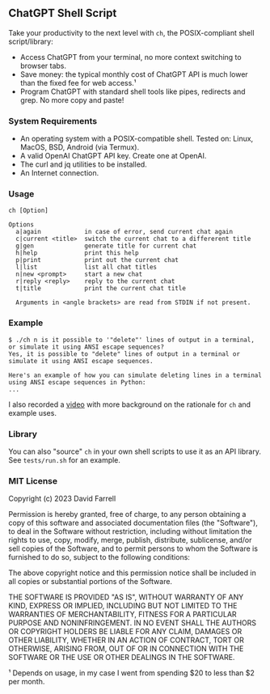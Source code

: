 ChatGPT Shell Script
---
Take your productivity to the next level with `ch`, the POSIX-compliant shell script/library:
- Access ChatGPT from your terminal, no more context switching to browser tabs.
- Save money: the typical monthly cost of ChatGPT API is much lower than the fixed fee for web access.¹
- Program ChatGPT with standard shell tools like pipes, redirects and grep. No more copy and paste!

### System Requirements
- An operating system with a POSIX-compatible shell. Tested on: Linux, MacOS, BSD, Android (via Termux).
- A valid OpenAI ChatGPT API key. Create one at OpenAI.
- The curl and jq utilities to be installed.
- An Internet connection.

### Usage
    ch [Option]
    
    Options
      a|again            in case of error, send current chat again
      c|current <title>  switch the current chat to a differerent title
      g|gen              generate title for current chat
      h|help             print this help
      p|print            print out the current chat
      l|list             list all chat titles
      n|new <prompt>     start a new chat
      r|reply <reply>    reply to the current chat
      t|title            print the current chat title
    
      Arguments in <angle brackets> are read from STDIN if not present.

### Example
    $ ./ch n is it possible to '"delete"' lines of output in a terminal, or simulate it using ANSI escape sequences?
    Yes, it is possible to "delete" lines of output in a terminal or simulate it using ANSI escape sequences.
    
    Here's an example of how you can simulate deleting lines in a terminal using ANSI escape sequences in Python:
    ...

I also recorded a [video](https://www.youtube.com/watch?v=9aYUvLeM0yo) with more background on the rationale for
`ch` and example uses.

### Library
You can also "source" `ch` in your own shell scripts to use it as an API library. See `tests/run.sh` for an example.

### MIT License

Copyright (c) 2023 David Farrell

Permission is hereby granted, free of charge, to any person obtaining a copy
of this software and associated documentation files (the "Software"), to deal
in the Software without restriction, including without limitation the rights
to use, copy, modify, merge, publish, distribute, sublicense, and/or sell
copies of the Software, and to permit persons to whom the Software is
furnished to do so, subject to the following conditions:

The above copyright notice and this permission notice shall be included in all
copies or substantial portions of the Software.

THE SOFTWARE IS PROVIDED "AS IS", WITHOUT WARRANTY OF ANY KIND, EXPRESS OR
IMPLIED, INCLUDING BUT NOT LIMITED TO THE WARRANTIES OF MERCHANTABILITY,
FITNESS FOR A PARTICULAR PURPOSE AND NONINFRINGEMENT. IN NO EVENT SHALL THE
AUTHORS OR COPYRIGHT HOLDERS BE LIABLE FOR ANY CLAIM, DAMAGES OR OTHER
LIABILITY, WHETHER IN AN ACTION OF CONTRACT, TORT OR OTHERWISE, ARISING FROM,
OUT OF OR IN CONNECTION WITH THE SOFTWARE OR THE USE OR OTHER DEALINGS IN THE
SOFTWARE.


¹ Depends on usage, in my case I went from spending $20 to less than $2 per month.
